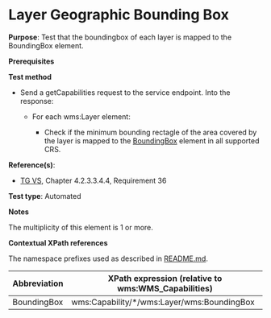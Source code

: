 # Layer Geographic Bounding Box

**Purpose**: Test that the boundingbox of each layer is mapped to the BoundingBox element.

**Prerequisites**

**Test method**

* Send a getCapabilities request to the service endpoint. Into the response:

  * For each wms:Layer element:

    * Check if the minimum bounding rectagle of the area covered by the layer is mapped to the [BoundingBox](#BoundingBox) element in all supported CRS.


**Reference(s)**:
* [TG VS](./README.md#ref_TG_VS), Chapter 4.2.3.3.4.4, Requirement 36

**Test type**: Automated

**Notes**

The multiplicity of this element is 1 or more.

**Contextual XPath references**

The namespace prefixes used as described in [README.md](./README.md#namespaces).

Abbreviation                                               |  XPath expression (relative to wms:WMS_Capabilities)
---------------------------------------------------------- | -------------------------------------------------------------------------
BoundingBox <a name="BoundingBox"></a> | wms:Capability/*/wms:Layer/wms:BoundingBox
